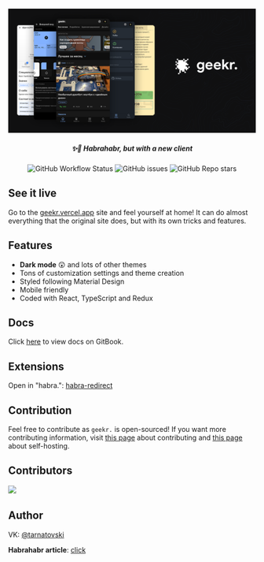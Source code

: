 <p align="center"><a href="https://geekr.vercel.app/top/weekly/p/1/"><img width=830 src="images/promo.png" alt="geekr logo" /></a></p>
<h5 align="center">✨🎉 Habrahabr, but with a new client</h5>

<p align="center">
  <img alt="GitHub Workflow Status" src="https://img.shields.io/github/workflow/status/jarvis394/geekr/Github%20Pages?logo=github&style=flat-square">
  <img alt="GitHub issues" src="https://img.shields.io/github/issues/jarvis394/geekr?color= &style=flat-square">
  <img alt="GitHub Repo stars" src="https://img.shields.io/github/stars/jarvis394/geekr?color=black&style=flat-square">
</p>

## See it live

Go to the [geekr.vercel.app](https://geekr.vercel.app/top/weekly/p/1) site and feel yourself at home! It can do almost everything that the original site does, but with its own tricks and features.

## Features

- **Dark mode** 😲 and lots of other themes
- Tons of customization settings and theme creation
- Styled following Material Design
- Mobile friendly
- Coded with React, TypeScript and Redux

## Docs

Click [here](https://jarvis394.gitbook.io/habra) to view docs on GitBook.

## Extensions

Open in "habra.": [habra-redirect](https://github.com/istudyatuni/habra-redirect)

## Contribution

Feel free to contribute as `geekr.` is open-sourced! If you want more contributing information, visit [this page](https://jarvis394.gitbook.io/habra/contributing) about contributing and [this page](https://jarvis394.gitbook.io/habra/self-host/cloning-and-installation) about self-hosting.

## Contributors

<a href="https://github.com/jarvis394/geekr/graphs/contributors">
  <img src="https://contrib.rocks/image?repo=jarvis394/geekr" />
</a>

## Author

VK: [@tarnatovski](https://vk.com/tarnatovski)

**Habrahabr article**: [click](https://m.habr.com/ru/post/526068/)
